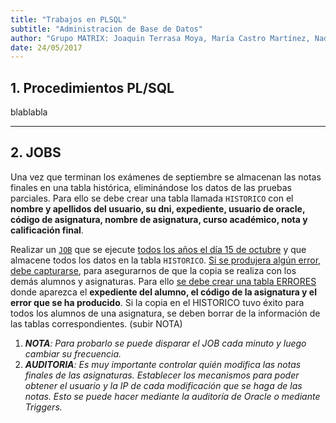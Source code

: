 ```yaml
---
title: "Trabajos en PLSQL"
subtitle: "Administracion de Base de Datos"
author: "Grupo MATRIX: Joaquin Terrasa Moya, María Castro Martínez, Nadia Carrera Chahir, Rime Raissouni"
date: 24/05/2017
---
```


## 1. Procedimientos PL/SQL

blablabla

***

## 2. JOBS 
Una vez que terminan los exámenes de septiembre se almacenan las notas finales en una tabla histórica, eliminándose los datos de las pruebas parciales. Para ello se debe crear una tabla llamada `HISTORICO` con el **nombre y apellidos del usuario, su dni, expediente, usuario de oracle, código de asignatura, nombre de asignatura, curso académico, nota y calificación final**.

Realizar un [`JOB`][1] que se ejecute <u>todos los años el día 15 de octubre</u> y que almacene todos los datos en la tabla `HISTORICO`. <u>[Si se produjera algún error, debe capturarse][2]</u>, para asegurarnos de que la copia se realiza con los demás alumnos y asignaturas. Para ello <u>se debe crear una tabla ERRORES</u> donde aparezca el **expediente del alumno, el código de la asignatura y el error que se ha producido**.
Si la copia en el HISTORICO tuvo éxito para todos los alumnos de una asignatura, se deben borrar de la información
de las tablas correspondientes. (subir NOTA)

  1. ***NOTA**: Para probarlo se puede disparar el JOB cada minuto y luego cambiar su frecuencia.*
  2. ***AUDITORIA**: Es muy importante controlar quién modifica las notas finales de las asignaturas. Establecer los mecanismos para poder obtener el usuario y la IP de cada modificación que se haga de las notas. Esto se puede hacer mediante la auditoría de Oracle o mediante Triggers.*

[1]: https://docs.oracle.com/cd/B28359_01/appdev.111/b28419/d_sched.htm#i1000363
[2]: http://www.oracle.com/technetwork/issue-archive/2012/12-mar/o22plsql-1518275.html
